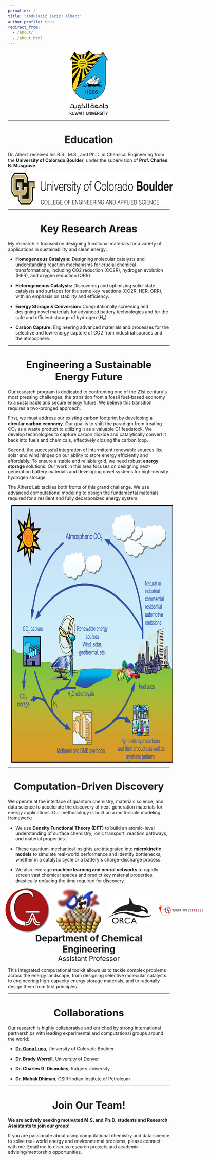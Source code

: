 ```yaml
---
permalink: /
title: "Abdulaziz (Aziz) Alherz"
author_profile: true
redirect_from: 
  - /about/
  - /about.html
---
```



<div style="text-align:center;">
<a href="https://engineering.ku.edu.kw/che" target="_blank">
  <img src="/images/KULogo.png" alt="KU Logo" style="height:200px;">
</a>
 </div>



---
<div style="text-align:center; margin-top:40px; margin-bottom:20px;">
  <span style="font-size:2.2em; font-weight:bold;">Education</span>
</div>

Dr. Alherz received his B.S., M.S., and Ph.D. in Chemical Engineering from the **University of Colorado Boulder**, under the supervision of **Prof. Charles B. Musgrave**.



<a href="https://www.colorado.edu/lab/musgrave-research-group/" target="_blank">
  <img src="/images/CUBoulder-CEAS-Below.png" alt="CU Logo" style="height:100px; vertical-align:middle; margin-left:10px;">
</a>

---
<div style="text-align:center; margin-top:40px; margin-bottom:20px;">
  <span style="font-size:2.2em; font-weight:bold;">Key Research Areas</span>
</div>


My research is focused on designing functional materials for a variety of applications in sustainability and clean energy:

* **Homogeneous Catalysis:** Designing molecular catalysts and understanding reaction mechanisms for crucial chemical transformations, including CO2 reduction (CO2R), hydrogen evolution (HER), and oxygen reduction (ORR).

* **Heterogeneous Catalysis:** Discovering and optimizing solid-state catalysts and surfaces for the same key reactions (CO2R, HER, ORR), with an emphasis on stability and efficiency.

* **Energy Storage & Conversion:** Computationally screening and designing novel materials for advanced battery technologies and for the safe and efficient storage of hydrogen (H₂).

* **Carbon Capture:** Engineering advanced materials and processes for the selective and low-energy capture of CO2 from industrial sources and the atmosphere.



---
<div style="text-align:center; margin-top:40px; margin-bottom:20px;">
  <span style="font-size:2.2em; font-weight:bold;">Engineering a Sustainable Energy Future</span>
</div>


Our research program is dedicated to confronting one of the 21st century's most pressing challenges: the transition from a fossil fuel-based economy to a sustainable and secure energy future. We believe this transition requires a two-pronged approach.

First, we must address our existing carbon footprint by developing a **circular carbon economy**. Our goal is to shift the paradigm from treating CO₂ as a waste product to utilizing it as a valuable C1 feedstock. We develop technologies to capture carbon dioxide and catalytically convert it back into fuels and chemicals, effectively closing the carbon loop. 

Second, the successful integration of intermittent renewable sources like solar and wind hinges on our ability to store energy efficiently and affordably. To ensure a stable and reliable grid, we need robust **energy storage** solutions. Our work in this area focuses on designing next-generation battery materials and developing novel systems for high-density hydrogen storage.

The Alherz Lab tackles both fronts of this grand challenge. We use advanced computational modeling to design the fundamental materials required for a resilient and fully decarbonized energy system.



<img src="images/CarbonCycle.jpeg" alt="CarbonCycle" style="height:800px; vertical-align:middle; margin-left:10px;">

---
<div style="text-align:center; margin-top:40px; margin-bottom:20px;">
  <span style="font-size:2.2em; font-weight:bold;">Computation-Driven Discovery</span>
</div>


We operate at the interface of quantum chemistry, materials science, and data science to accelerate the discovery of next-generation materials for energy applications. Our methodology is built on a multi-scale modeling framework:

* We use **Density Functional Theory (DFT)** to build an atomic-level understanding of surface chemistry, ionic transport, reaction pathways, and material properties.

* These quantum-mechanical insights are integrated into **microkinetic models** to simulate real-world performance and identify bottlenecks, whether in a catalytic cycle or a battery's charge-discharge process.

* We also leverage **machine learning and neural networks** to rapidly screen vast chemical spaces and predict key material properties, drastically reducing the time required for discovery.


<div style="display:flex; justify-content:center; align-items:center; gap:20px; width:600px; margin:0 auto;">
  <img src="/images/G16.jpg" alt="G16" style="width:140px; height:auto;">
  <img src="/images/jdftx.png" alt="JDFTx" style="width:140px; height:auto;">
  <img src="/images/ORCA.svg" alt="ORCA" style="width:140px; height:auto;">
  <img src="/images/QE.jpg" alt="Quantum Espresso" style="width:140px; height:auto;">
</div>
<div style="text-align:center;">
  <span style="font-size:2em; font-weight:bold;">Department of Chemical Engineering</span><br>
  <span style="font-size:1.5em;">Assistant Professor</span>

</div>


This integrated computational toolkit allows us to tackle complex problems across the energy landscape, from designing selective molecular catalysts to engineering high-capacity energy storage materials, and to rationally design them from first principles.

---
<div style="text-align:center; margin-top:40px; margin-bottom:20px;">
  <span style="font-size:2.2em; font-weight:bold;">Collaborations</span>
</div>


Our research is highly collaborative and enriched by strong international partnerships with leading experimental and computational groups around the world:

* [**Dr. Oana Luca**](https://lucascience.com/), University of Colorado Boulder

* [**Dr. Brady Worrell**](https://www.bradyworrell.com/), University of Denver

* **Dr. Charles G. Dismukes**, Rutgers University

* **Dr. Mahak Dhiman**, CSIR-Indian Institute of Petroleum



---
<div style="text-align:center; margin-top:40px; margin-bottom:20px;">
  <span style="font-size:2.2em; font-weight:bold;">Join Our Team!</span>
</div>

**We are actively seeking motivated M.S. and Ph.D. students and Research Assistants to join our group!**

If you are passionate about using computational chemistry and data science to solve real-world energy and environmental problems, please connect with me. Email me to discuss research projects and academic advising/mentorship opportunities.